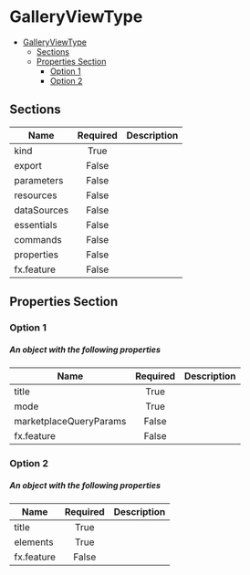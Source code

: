 <a name="galleryviewtype"></a>
# GalleryViewType
* [GalleryViewType](#galleryviewtype)
    * [Sections](#galleryviewtype-sections)
    * [Properties Section](#galleryviewtype-properties-section)
        * [Option 1](#galleryviewtype-properties-section-option-1)
        * [Option 2](#galleryviewtype-properties-section-option-2)

<a name="galleryviewtype-sections"></a>
## Sections
| Name | Required | Description
| ---|:--:|:--:|
|kind|True|
|export|False|
|parameters|False|
|resources|False|
|dataSources|False|
|essentials|False|
|commands|False|
|properties|False|
|fx.feature|False|
<a name="galleryviewtype-properties-section"></a>
## Properties Section
<a name="galleryviewtype-properties-section-option-1"></a>
### Option 1
<a name="galleryviewtype-properties-section-option-1-an-object-with-the-following-properties"></a>
##### An object with the following properties
| Name | Required | Description
| ---|:--:|:--:|
|title|True|
|mode|True|
|marketplaceQueryParams|False|
|fx.feature|False|
<a name="galleryviewtype-properties-section-option-2"></a>
### Option 2
<a name="galleryviewtype-properties-section-option-2-an-object-with-the-following-properties-1"></a>
##### An object with the following properties
| Name | Required | Description
| ---|:--:|:--:|
|title|True|
|elements|True|
|fx.feature|False|
